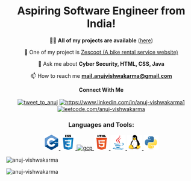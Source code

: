 
<div align="center">
 <img src="https://github.com/anuj-vishwakarma/anuj-vishwakarma/assets/160238331/0c227f11-034e-4147-b47c-4166d8321706" alt="">
</div>


<div color="red">
<h1 align="center">Aspiring Software Engineer from India!</h1>
</div>
<div align="center">

 👨‍💻 **All of my projects are available** ([here](https://github.com/anuj-vishwakarma?tab=repositories))

🔭 One of my project is [Zescoot (A bike rental service website)](https://anuj-vishwakarma.github.io/zescoot/)


 💬 Ask me about **Cyber Security, HTML, CSS, Java**

 📫 How to reach me **mail.anujvishwakarma@gmail.com**

</div>










<p align="center"><strong> Connect With Me </strong> </p>
<p align="center">
<a href="https://twitter.com/tweet_to_anuj" target="blank"><img align="center" src="https://raw.githubusercontent.com/rahuldkjain/github-profile-readme-generator/master/src/images/icons/Social/twitter.svg" alt="tweet_to_anuj" height="30" width="40" /></a>
<a href="https://linkedin.com/in/anuj-vishwakarma1" target="blank"><img align="center" src="https://raw.githubusercontent.com/rahuldkjain/github-profile-readme-generator/master/src/images/icons/Social/linked-in-alt.svg" alt="https://www.linkedin.com/in/anuj-vishwakarma1" height="30" width="40" /></a>
<a href="https://www.leetcode.com/anuj-vishwakarma" target="blank"><img align="center" src="https://raw.githubusercontent.com/rahuldkjain/github-profile-readme-generator/master/src/images/icons/Social/leet-code.svg" alt="leetcode.com/anuj-vishwakarma" height="30" width="40" /></a>
</p>

<h3 align="center">Languages and Tools:</h3>
<p align="center"> <a href="https://www.w3schools.com/cpp/" target="_blank" rel="noreferrer"> <img src="https://raw.githubusercontent.com/devicons/devicon/master/icons/cplusplus/cplusplus-original.svg" alt="cplusplus" width="40" height="40"/> </a> <a href="https://www.w3schools.com/css/" target="_blank" rel="noreferrer"> <img src="https://raw.githubusercontent.com/devicons/devicon/master/icons/css3/css3-original-wordmark.svg" alt="css3" width="40" height="40"/> </a> <a href="https://cloud.google.com" target="_blank" rel="noreferrer"> <img src="https://www.vectorlogo.zone/logos/google_cloud/google_cloud-icon.svg" alt="gcp" width="40" height="40"/> </a> <a href="https://www.w3.org/html/" target="_blank" rel="noreferrer"> <img src="https://raw.githubusercontent.com/devicons/devicon/master/icons/html5/html5-original-wordmark.svg" alt="html5" width="40" height="40"/> </a> <a href="https://www.java.com" target="_blank" rel="noreferrer"> <img src="https://raw.githubusercontent.com/devicons/devicon/master/icons/java/java-original.svg" alt="java" width="40" height="40"/> </a> <a href="https://www.linux.org/" target="_blank" rel="noreferrer"> <img src="https://raw.githubusercontent.com/devicons/devicon/master/icons/linux/linux-original.svg" alt="linux" width="40" height="40"/> </a> <a href="https://www.python.org" target="_blank" rel="noreferrer"> <img src="https://raw.githubusercontent.com/devicons/devicon/master/icons/python/python-original.svg" alt="python" width="40" height="40"/> </a> </p>

<p><img align="center" src="https://github-readme-stats.vercel.app/api/top-langs?username=anuj-vishwakarma&show_icons=true&locale=en&layout=compact" alt="anuj-vishwakarma" /></p>

<p><img align-left="center" src="https://github-readme-streak-stats.herokuapp.com/?user=anuj-vishwakarma&" alt="anuj-vishwakarma" /></p>
